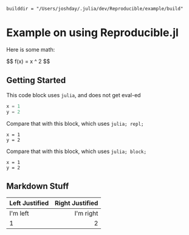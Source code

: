 ```julia; hide;
builddir = "/Users/joshday/.julia/dev/Reproducible/example/build"
```

# Example on using Reproducible.jl

Here is some math:

\$\$ f(x) = x ^ 2 \$\$

## Getting Started

This code block uses `julia`, and does not get eval-ed

```julia
x = 1 
y = 2
```
Compare that with this block, which uses `julia; repl;`

```julia; repl;
x = 1 
y = 2
```

Compare that with this block, which uses `julia; block;`

```julia; block;
x = 1 
y = 2
```

## Markdown Stuff

| Left Justified | Right Justified |
|:---------------|----------------:|
| I'm left       | I'm right       |
| 1              | 2               |
